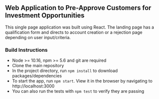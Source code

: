 ## Web Application to Pre-Approve Customers for Investment Opportunities
This single page application was built using React. The landing page has a qualification form and directs to account creation or a rejection page depending on user input/criteria.

### Build Instructions
* Node >= 10.16, npm >= 5.6 and git are required
* Clone the main repository
* In the project directory, run `npm install` to download packages/dependencies
* To start the app, run `npm start`. View it in the browser by navigating to http://localhost:3000
* You can also run the tests with `npm test` to verify they are passing
